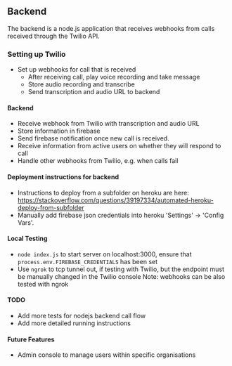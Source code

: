 ## Backend

The backend is a node.js application that receives webhooks from calls received through the Twilio API.

### Setting up Twilio

- Set up webhooks for call that is received
    - After receiving call, play voice recording and take message
    - Store audio recording and transcribe
    - Send transcription and audio URL to backend

#### Backend

- Receive webhook from Twilio with transcription and audio URL
- Store information in firebase
- Send firebase notification once new call is received.
- Receive information from active users on whether they will respond to call
- Handle other webhooks from Twilio, e.g. when calls fail

#### Deployment instructions for backend
- Instructions to deploy from a subfolder on heroku are here: https://stackoverflow.com/questions/39197334/automated-heroku-deploy-from-subfolder
- Manually add firebase json credentials into heroku 'Settings' -> 'Config Vars'.

#### Local Testing

- `node index.js` to start server on localhost:3000, ensure that `process.env.FIREBASE_CREDENTIALS` has been set
- Use `ngrok` to tcp tunnel out, if testing with Twilio, but the endpoint must be manually changed in the Twilio console
Note: webhooks can be also tested with ngrok

#### TODO

- Add more tests for nodejs backend call flow
- Add more detailed running instructions

#### Future Features

- Admin console to manage users within specific organisations

